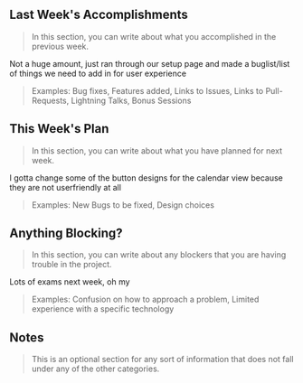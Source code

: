 ## Last Week's Accomplishments

> In this section, you can write about what you accomplished in the previous week.

Not a huge amount, just ran through our setup page and made a buglist/list of things we need to add in for user experience

> Examples:
> Bug fixes, Features added, Links to Issues, Links to Pull-Requests, Lightning Talks, Bonus Sessions

## This Week's Plan

> In this section, you can write about what you have planned for next week.

I gotta change some of the button designs for the calendar view because they are not userfriendly at all

> Examples: New Bugs to be fixed, Design choices

## Anything Blocking?

> In this section, you can write about any blockers that you are having trouble in the project.

Lots of exams next week, oh my

> Examples: Confusion on how to approach a problem, Limited experience with a specific technology

## Notes

> This is an optional section for any sort of information that does not fall under any of the other categories.
